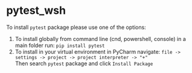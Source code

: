 # pytest_wsh

To install `pytest` package please use one of the options: 

1) To install globally from command line (cnd, powershell, console) in a main folder run: `pip install pytest`
2) To install in your virtual environment in PyCharm navigate: `file -> settings -> project -> project interpreter -> "+"`  
Then search `pytest` package and click `Install Package`



